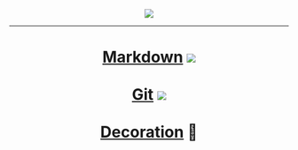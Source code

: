 <div align=center>
	<img src="https://capsule-render.vercel.app/api?type=cylinder&color=d1dfe8&height=160&section=header&text=Today%20I%20Learned&fontSize=70" />	
</div>

---

# <div align=center>[Markdown](book/markdown.md) <img src="https://img.shields.io/badge/Markdown-000000?style=flat&logo=Markdown&logoColor=white" /><br></br>[Git](book/git.md) <img src="https://img.shields.io/badge/GitHub-181717?style=flat&logo=GitHub&logoColor=white" /><br></br>[Decoration](book/decorate.md) <font size="2em" color="gray"></font>🎨
</div>
